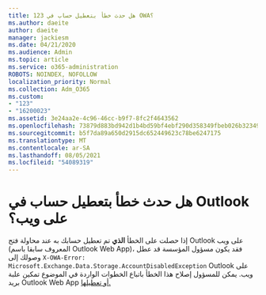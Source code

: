 ```yaml
---
title: 123 هل حدث خطأ بتعطيل حساب في OWA؟
ms.author: daeite
author: daeite
manager: jackiesm
ms.date: 04/21/2020
ms.audience: Admin
ms.topic: article
ms.service: o365-administration
ROBOTS: NOINDEX, NOFOLLOW
localization_priority: Normal
ms.collection: Adm_O365
ms.custom:
- "123"
- "16200023"
ms.assetid: 3e24aa2e-4c96-46cc-b9f7-8fc2f4643562
ms.openlocfilehash: 73879d883bd942d1b4bd59bf4ebf290d358349fbeb026b3234934319014d21af
ms.sourcegitcommit: b5f7da89a650d2915dc652449623c78be6247175
ms.translationtype: MT
ms.contentlocale: ar-SA
ms.lasthandoff: 08/05/2021
ms.locfileid: "54089319"
---
```

# <a name="getting-an-account-disabled-error-in-outlook-on-the-web"></a>هل حدث خطأ بتعطيل حساب في Outlook على ويب؟

إذا حصلت على الخطأ **الذي** تم تعطيل حسابك به عند محاولة فتح Outlook على ويب (المعروف سابقا باسم Outlook Web App)، فقد يكون مسؤول المؤسسة قد عطل وصولك إلى `X-OWA-Error: Microsoft.Exchange.Data.Storage.AccountDisabledException` Outlook على ويب. يمكن للمسؤول إصلاح هذا الخطأ باتباع الخطوات الواردة في الموضوع تمكين علبة بريد Outlook Web App [أو تعطيلها.](https://technet.microsoft.com/library/bb124124%28v=exchg.150%29.aspx)